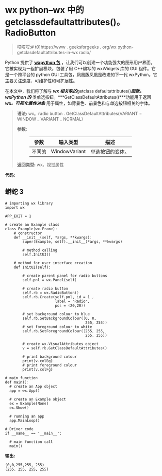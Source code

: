 # wx python–wx 中的 getclassdefaultattributes()。RadioButton

> 哎哎哎:# t0]https://www . geeksforgeeks . org/wx python-getclasdefaultattributes-in-wx radio/

Python 提供了 [**wxpython 包**](https://www.geeksforgeeks.org/python-wxpython-module-introduction/) ，让我们可以创建一个功能强大的图形用户界面。它被实现为一组扩展模块，包装了用 C++编写的 wxWidgets 库的 GUI 组件。它是一个跨平台的 python GUI 工具包，凤凰版凤凰是改进的下一代 wxPython，它主要关注速度、可维护性和可扩展性。

在本文中，我们将了解与 ***wx 相关联的***getclass defaultattributes()***函数。wxPython 的*** 类单选按钮。***GetClassDefaultAttributes()***功能用于返回 ***wx。可视化属性对象*** 用于属性，如背景色、前景色和与单选按钮相关的字体。

> **语法:** wx。radio button . GetClassDefaultAttributes(VARIANT = WINDOW _ VARIANT _ NORMAL)
> 
> **参数:**
> 
> <figure class="table">
> 
> | 参数 | 输入类型 | 描述 |
> | --- | --- | --- |
> | 不同的 | WindowVariant | 单选按钮的变体。 |
> 
> </figure>
> 
> **返回类型:** wx。视觉属性

**代码:**

## 蟒蛇 3

```
# importing wx library
import wx

APP_EXIT = 1

# create an Example class
class Example(wx.Frame):
    # constructor
    def __init__(self, *args, **kwargs):
        super(Example, self).__init__(*args, **kwargs)

        # method calling
        self.InitUI()

    # method for user interface creation
    def InitUI(self):

        # create parent panel for radio buttons
        self.pnl = wx.Panel(self)

        # create radio button 
        self.rb = wx.RadioButton()
        self.rb.Create(self.pnl, id = 1 ,
                       label = "Radio",
                       pos = (20,20))

        # set background colour to blue
        self.rb.SetBackgroundColour((0, 0, 
                                     255, 255))
        # set foreground colour to white
        self.rb.SetForegroundColour((255, 255,
                                     255, 255))

        # create wx.VisualAttributes object
        v = self.rb.GetClassDefaultAttributes()

        # print background colour
        print(v.colBg)
        # print foreground colour
        print(v.colFg)

# main function
def main():
  # create an App object
  app = wx.App()

  # create an Example object
  ex = Example(None)
  ex.Show()

  # running an app
  app.MainLoop()

# Driver code
if __name__ == '__main__':

  # main function call
  main()
```

**输出:**

```
(0,0,255,255, 255)
(255, 255, 255, 255)

```